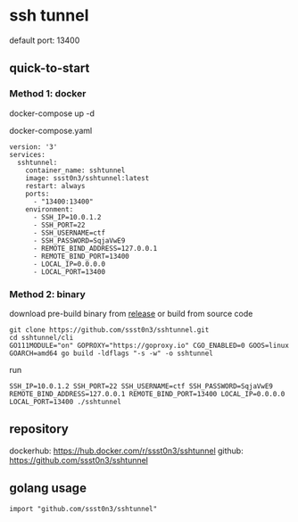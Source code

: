 # ssh tunnel

default port: 13400

## quick-to-start

### Method 1: docker
docker-compose up -d

docker-compose.yaml
```
version: '3'
services:
  sshtunnel:
    container_name: sshtunnel
    image: ssst0n3/sshtunnel:latest
    restart: always
    ports:
      - "13400:13400"
    environment:
      - SSH_IP=10.0.1.2
      - SSH_PORT=22
      - SSH_USERNAME=ctf
      - SSH_PASSWORD=SqjaVwE9
      - REMOTE_BIND_ADDRESS=127.0.0.1
      - REMOTE_BIND_PORT=13400
      - LOCAL_IP=0.0.0.0
      - LOCAL_PORT=13400
```

### Method 2: binary

download pre-build binary from [release](https://github.com/ssst0n3/sshtunnel/releases) 
or build from source code 
```!
git clone https://github.com/ssst0n3/sshtunnel.git
cd sshtunnel/cli
GO111MODULE="on" GOPROXY="https://goproxy.io" CGO_ENABLED=0 GOOS=linux GOARCH=amd64 go build -ldflags "-s -w" -o sshtunnel
```

run
```!
SSH_IP=10.0.1.2 SSH_PORT=22 SSH_USERNAME=ctf SSH_PASSWORD=SqjaVwE9 REMOTE_BIND_ADDRESS=127.0.0.1 REMOTE_BIND_PORT=13400 LOCAL_IP=0.0.0.0 LOCAL_PORT=13400 ./sshtunnel
```

## repository
dockerhub: https://hub.docker.com/r/ssst0n3/sshtunnel
github: https://github.com/ssst0n3/sshtunnel

## golang usage
```
import "github.com/ssst0n3/sshtunnel"
```
 
